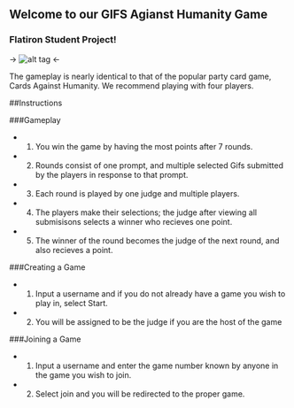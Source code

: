 
## Welcome to our GIFS Agianst Humanity Game 
### Flatiron Student Project!

-> ![alt tag](https://media.giphy.com/media/mtodxXp8DxVRu/giphy.gif) <-

The gameplay is nearly identical to that of the popular party card game, Cards Against Humanity.
We recommend playing with four players.

##Instructions

###Gameplay
* 1. You win the game by having the most points after 7 rounds. 
* 2. Rounds consist of one prompt, and multiple selected Gifs submitted by the players in response to that prompt.
* 3. Each round is played by one judge and multiple players.
* 4. The players make their selections; the judge after viewing all submisisons selects a winner who recieves one point.
* 5. The winner of the round becomes the judge of the next round, and also recieves a point.

###Creating a Game
* 1. Input a username and if you do not already have a game you wish to play in, select Start.
* 2. You will be assigned to be the judge if you are the host of the game

###Joining a Game
* 1. Input a username and enter the game number known by anyone in the game you wish to join.
* 2. Select join and you will be redirected to the proper game.
